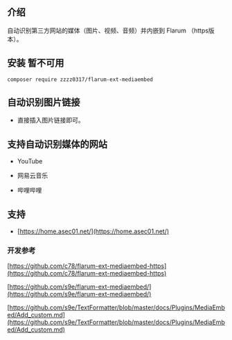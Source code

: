 ## 介绍

自动识别第三方网站的媒体（图片、视频、音频）并内嵌到 Flarum （https版本）。

## 安装 暂不可用

```
composer require zzzz0317/flarum-ext-mediaembed
```

## 自动识别图片链接

- 直接插入图片链接即可。

## 支持自动识别媒体的网站

- YouTube

- 网易云音乐

- 哔哩哔哩

## 支持

- [https://home.asec01.net/](https://home.asec01.net/)

### 开发参考

[https://github.com/c78/flarum-ext-mediaembed-https](https://github.com/c78/flarum-ext-mediaembed-https)

[https://github.com/s9e/flarum-ext-mediaembed/](https://github.com/s9e/flarum-ext-mediaembed/)

[https://github.com/s9e/TextFormatter/blob/master/docs/Plugins/MediaEmbed/Add_custom.md](https://github.com/s9e/TextFormatter/blob/master/docs/Plugins/MediaEmbed/Add_custom.md)

